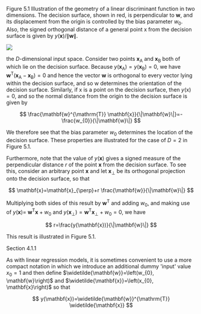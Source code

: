 Figure 5.1 Illustration of the geometry of a linear discriminant function in two dimensions. The decision surface, shown in red, is perpendicular to $\mathbf{w}$, and its displacement from the origin is controlled by the bias parameter $w_{0}$. Also, the signed orthogonal distance of a general point $\mathrm{x}$ from the decision surface is given by $y(\mathbf{x}) /\|\mathbf{w}\|$.

![](https://cdn.mathpix.com/cropped/2024_05_26_54f3776e893a83ecd076g-1.jpg?height=698&width=898&top_left_y=215&top_left_x=760)

the $D$-dimensional input space. Consider two points $\mathbf{x}_{\mathrm{A}}$ and $\mathbf{x}_{\mathrm{B}}$ both of which lie on the decision surface. Because $y\left(\mathbf{x}_{\mathrm{A}}\right)=y\left(\mathbf{x}_{\mathrm{B}}\right)=0$, we have $\mathbf{w}^{\mathrm{T}}\left(\mathbf{x}_{\mathrm{A}}-\mathbf{x}_{\mathrm{B}}\right)=0$ and hence the vector $\mathbf{w}$ is orthogonal to every vector lying within the decision surface, and so $\mathrm{w}$ determines the orientation of the decision surface. Similarly, if $\mathrm{x}$ is a point on the decision surface, then $y(\mathrm{x})=0$, and so the normal distance from the origin to the decision surface is given by

$$
\frac{\mathbf{w}^{\mathrm{T}} \mathbf{x}}{\|\mathbf{w}\|}=-\frac{w_{0}}{\|\mathbf{w}\|}
$$

We therefore see that the bias parameter $w_{0}$ determines the location of the decision surface. These properties are illustrated for the case of $D=2$ in Figure 5.1.

Furthermore, note that the value of $y(\mathbf{x})$ gives a signed measure of the perpendicular distance $r$ of the point $\mathbf{x}$ from the decision surface. To see this, consider an arbitrary point $\mathbf{x}$ and let $\mathbf{x}_{\perp}$ be its orthogonal projection onto the decision surface, so that

$$
\mathbf{x}=\mathbf{x}_{\perp}+r \frac{\mathbf{w}}{\|\mathbf{w}\|}
$$

Multiplying both sides of this result by $\mathbf{w}^{\mathrm{T}}$ and adding $w_{0}$, and making use of $y(\mathbf{x})=$ $\mathbf{w}^{\mathrm{T}} \mathbf{x}+w_{0}$ and $y\left(\mathbf{x}_{\perp}\right)=\mathbf{w}^{\mathrm{T}} \mathbf{x}_{\perp}+w_{0}=0$, we have

$$
r=\frac{y(\mathbf{x})}{\|\mathbf{w}\|}
$$

This result is illustrated in Figure 5.1.

Section 4.1.1

As with linear regression models, it is sometimes convenient to use a more compact notation in which we introduce an additional dummy 'input' value $x_{0}=1$ and then define $\widetilde{\mathbf{w}}=\left(w_{0}, \mathbf{w}\right)$ and $\widetilde{\mathbf{x}}=\left(x_{0}, \mathbf{x}\right)$ so that

$$
y(\mathbf{x})=\widetilde{\mathbf{w}}^{\mathrm{T}} \widetilde{\mathbf{x}}
$$